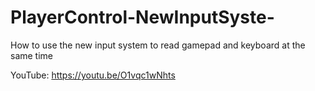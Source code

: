 # PlayerControl-NewInputSyste-
How to use the new input system to read gamepad and keyboard at the same time

YouTube: https://youtu.be/O1vqc1wNhts

